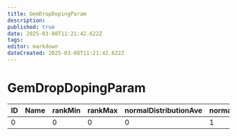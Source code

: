 ```yaml
---
title: GemDropDopingParam
description: 
published: true
date: 2025-03-08T11:21:42.622Z
tags: 
editor: markdown
dateCreated: 2025-03-08T11:21:42.622Z
---
```


# GemDropDopingParam
|ID|Name|rankMin|rankMax|normalDistributionAve|normalDistributionSigma|slotTypeRateA|slotTypeRateB|slotTypeRateC|slotTypeRateD|slotTypeRateE|slotTypeRateF|directionalIdRate_0|directionalIdRate_1|directionalIdRate_2|directionalIdRate_3|directionalIdRate_4|directionalIdRate_5|directionalIdRate_6|directionalIdRate_7|
|-|-|-|-|-|-|-|-|-|-|-|-|-|-|-|-|-|-|-|-|
|0| |0|0|0|1|1|1|1|1|1|1|1|1|1|1|1|1|1|1|
